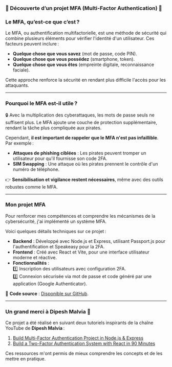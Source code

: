 ### **🚀 Découverte d’un projet MFA (Multi-Factor Authentication) 🔐**

### **Le MFA, qu’est-ce que c’est ?**  
Le MFA, ou authentification multifactorielle, est une méthode de sécurité qui combine plusieurs éléments pour vérifier l'identité d'un utilisateur. Ces facteurs peuvent inclure :  
- **Quelque chose que vous savez** (mot de passe, code PIN).  
- **Quelque chose que vous possédez** (smartphone, token).  
- **Quelque chose que vous êtes** (empreinte digitale, reconnaissance faciale).  

Cette approche renforce la sécurité en rendant plus difficile l'accès pour les attaquants.

---

### **Pourquoi le MFA est-il utile ?**  
🔒 Avec la multiplication des cyberattaques, les mots de passe seuls ne suffisent plus. Le MFA ajoute une couche de protection supplémentaire, rendant la tâche plus compliquée aux pirates.  

Cependant, **il est important de rappeler que le MFA n'est pas infaillible**. Par exemple :  
- **Attaques de phishing ciblées** : Les pirates peuvent tromper un utilisateur pour qu'il fournisse son code 2FA.  
- **SIM Swapping** : Une attaque où les pirates prennent le contrôle d'un numéro de téléphone.  

👉 **Sensibilisation et vigilance restent nécessaires**, même avec des outils robustes comme le MFA.

---

### **Mon projet MFA**  
Pour renforcer mes compétences et comprendre les mécanismes de la cybersécurité, j'ai implémenté un système MFA.  

Voici quelques détails techniques sur ce projet :
- **Backend** : Développé avec Node.js et Express, utilisant Passport.js pour l'authentification et Speakeasy pour la 2FA.  
- **Frontend** : Créé avec React et Vite, pour une interface utilisateur moderne et réactive.  
- **Fonctionnalités** :  
  1️⃣ Inscription des utilisateurs avec configuration 2FA.  
  2️⃣ Connexion sécurisée via mot de passe et code généré par une application (Google Authenticator).  

📂 **Code source** : [Disponible sur GitHub](https://github.com/Sunnoogo77/MFA).

---

### **Un grand merci à Dipesh Malvia 🙏**  
Ce projet a été réalisé en suivant deux tutoriels inspirants de la chaîne YouTube de **Dipesh Malvia** :  
1. [Build Multi-Factor Authentication Project in Node.js & Express](https://www.youtube.com/watch?v=V2ctvKuI9hg&t=3672s)  
2. [Build a Two-Factor Authentication System with React in 90 Minutes](https://www.youtube.com/watch?v=dndLA0EPQWY)

Ces ressources m'ont permis de mieux comprendre les concepts et de les mettre en pratique.
